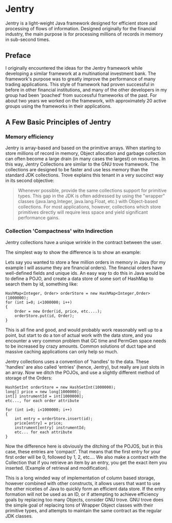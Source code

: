 Jentry
=======

Jentry is a light-weight Java framework designed for efficient store and
processing of flows of information. Designed originally for the financial
industry, the main purpose is for processing millions of records in memory in
sub-second times.

## Preface

I originally encountered the ideas for the Jentry framework while developing a
similar framework at a multinational investment bank. The framework's purpose
was to greatly improve the performance of many trading applications. This style
of framework had proven successful in before in other financial institutions,
and many of the other developers in my group had been 'poached' from successful
frameworks of the past. For about two years we worked on the framework, with
approximately 20 active groups using the frameworks in their applications.

## A Few Basic Principles of Jentry

### Memory efficiency

Jentry is array-based and based on the primitive arrays. When starting to store
millions of record in memory, Object allocation and garbage collection can often
become a large drain (in many cases the largest) on resources. In this way,
Jentry Collections are similar to the GNU trove framework. The collections are
designed to be faster and use less memory than the standard JDK collections.
Trove explains this tenant in a very succinct way in its second objective:

> Whenever possible, provide the same collections support for primitive types.
> This gap in the JDK is often addressed by using the "wrapper" classes
> (java.lang.Integer, java.lang.Float, etc.) with Object-based collections.
> For most applications, however, collections which store primitives directly
> will require less space and yield significant performance gains.

### Collection 'Compactness' witn Indirection

Jentry collections have a unique wrinkle in the contract between the user.

The simplest way to show the difference is to show an example:

Lets say you wanted to store a few million orders in memory in Java (for my example I will assume they are financial orders).
The financial orders have well-defined fields and unique ids. An easy way to do
this in Java would be to define a POJO, and create a data store of some sort of
HashMap to search them by id, something like:

	HashMap<Integer, Order> orderStore = new HashMap<Integer,Order>(1000000);
	for (int i=0; i<1000000; i++)
	{
		Order = new Order(id, price, etc....);
		orderStore.put(id, Order);
	}

This is all fine and good, and would probably work reasonably well up to a
point, but start to do a ton of actual work with the data store, and you encounter a
very common problem that GC time and PermGen space needs to be increased by
crazy amounts. Common solutions of duct tape and massive caching applications
can only help so much.

Jentry collections uses a convention of 'handles' to the data. These 'handles'
are also called 'entries' (hence, Jentry), but really are just slots in an
array. Now we ditch the POJOs, and use a slightly different method of storage of
the Orders:

	HashSetInt orderStore = new HashSetInt(1000000);
	long[] price = new long[1000000];
	int[] instrumentId = int[1000000];
	etc..., for each order attribute

	for (int i=0; i<1000000; i++)
	{
		int entry = orderStore.insert(id);
		price[entry] = price;
		instrument[entry] instrumentId;
		etc... for each attribute
	}

Now the difference here is obviously the ditching of the POJOS, but in this
case, these entries are 'compact'. That means that the first entry for your
first order will be 0, followed by 1, 2, etc.... We also make a contract with
the Collection that if you retrieve an item by an entry, you get the exact item
you inserted. (Example of retrieval and modification).

This is a long winded way of implementation of column based storage, however combined with other constructs, it allows users that want to use the other niceties of Java to quickly form an efficient data store. If the entry formation will not be used as an ID, or if attempting to achieve efficiency goals by replacing too many Objects, consider GNU trove. GNU trove does the simple goal of replacing tons of Wrapper Object classes with their primitive types, and attempts to maintain the same contract as the regular JDK classes.


